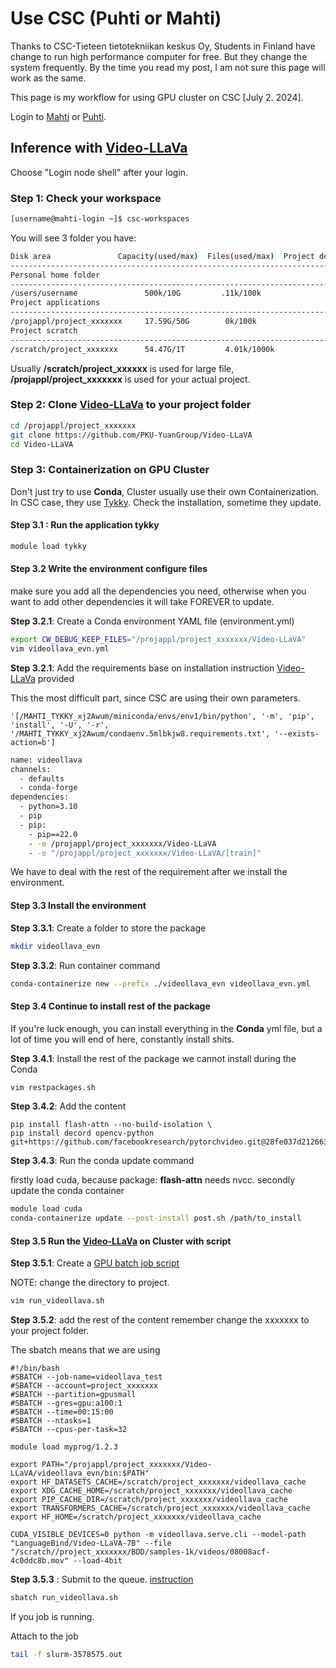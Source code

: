 # Use CSC (Puhti or Mahti)

Thanks to CSC-Tieteen tietotekniikan keskus Oy, Students in Finland have change to run high performance computer for free. But they change the system frequently. By the time you read my post, I am not sure this page will work as the same.

This page is my workflow for using GPU cluster on CSC [July 2. 2024].

Login to [Mahti](https://www.mahti.csc.fi/public/) or [Puhti](https://www.puhti.csc.fi/public/).


## Inference with [Video-LLaVa](https://github.com/PKU-YuanGroup/Video-LLaVA)

Choose "Login node shell" after your login. 

### Step 1: Check your workspace

```bash 
[username@mahti-login ~]$ csc-workspaces
```
You will see 3 folder you have: 

```bash 
Disk area               Capacity(used/max)  Files(used/max)  Project description  
----------------------------------------------------------------------------------
Personal home folder
----------------------------------------------------------------------------------
/users/username               500k/10G         .11k/100k
Project applications 
----------------------------------------------------------------------------------
/projappl/project_xxxxxxx     17.59G/50G        0k/100k    
Project scratch 
----------------------------------------------------------------------------------
/scratch/project_xxxxxxx      54.47G/1T         4.01k/1000k  
```

Usually **/scratch/project_xxxxxx** is used for large file, **/projappl/project_xxxxxxx** is used for your actual project.


### Step 2: Clone [Video-LLaVa](https://github.com/PKU-YuanGroup/Video-LLaVA) to your project folder

```bash 
cd /projappl/project_xxxxxxx
git clone https://github.com/PKU-YuanGroup/Video-LLaVA
cd Video-LLaVA
```

### Step 3: Containerization on GPU Cluster

Don't just try to use **Conda**, Cluster usually use their own Containerization. In CSC case, they use [Tykky](https://docs.csc.fi/computing/containers/tykky/). Check the installation, sometime they update.

#### Step 3.1 : Run the application tykky

```bash 
module load tykky
```

#### Step 3.2 Write the environment configure files

make sure you add all the dependencies you need, otherwise when you want to add other dependencies it will take FOREVER to update.

**Step 3.2.1**: Create a Conda environment YAML file (environment.yml)

```bash
export CW_DEBUG_KEEP_FILES="/projappl/project_xxxxxxx/Video-LLaVA"
vim videollava_evn.yml
```

**Step 3.2.1**: Add the requirements base on installation instruction [Video-LLaVa](https://github.com/PKU-YuanGroup/Video-LLaVA) provided 

This the most difficult part, since CSC are using their own parameters. 
```
'[/MAHTI_TYKKY_xj2Awum/miniconda/envs/env1/bin/python', '-m', 'pip', 'install', '-U', '-r', '/MAHTI_TYKKY_xj2Awum/condaenv.5mlbkjw8.requirements.txt', '--exists-action=b']
```

```bash
name: videollava
channels:
  - defaults
  - conda-forge
dependencies:
  - python=3.10 
  - pip
  - pip: 
    - pip==22.0
    - -e /projappl/project_xxxxxxx/Video-LLaVA
    - -e "/projappl/project_xxxxxxx/Video-LLaVA/[train]"
```

We have to deal with the rest of the requirement after we install the environment.

#### Step 3.3 Install the environment

**Step 3.3.1**: Create a folder to store the package

```bash
mkdir videollava_evn
```
**Step 3.3.2**: Run container command

```bash
conda-containerize new --prefix ./videollava_evn videollava_evn.yml
```

#### Step 3.4 Continue to install rest of the package 
If you're luck enough, you can install everything in the **Conda** yml file, but a lot of time you will end of here, constantly install shits. 

**Step 3.4.1**: Install the rest of the package we cannot install during the Conda

```bash
vim restpackages.sh
```

**Step 3.4.2**: Add the content

```
pip install flash-attn --no-build-isolation \
pip install decord opencv-python git+https://github.com/facebookresearch/pytorchvideo.git@28fe037d212663c6a24f373b94cc5d478c8c1a1d
```

**Step 3.4.3**: Run the conda update command

firstly load cuda, because package: **flash-attn** needs nvcc.
secondly update the conda container
```bash
module load cuda 
conda-containerize update --post-install post.sh /path/to_install
```


#### Step 3.5 Run the [Video-LLaVa](https://github.com/PKU-YuanGroup/Video-LLaVA) on Cluster with script



**Step 3.5.1**: Create a [GPU batch job script](https://docs.csc.fi/computing/running/creating-job-scripts-mahti/)

NOTE: change the directory to project.
```bash
vim run_videollava.sh
```

**Step 3.5.2**: add the rest of the content
remember change the xxxxxxx to your project folder.

The sbatch means that we are using 
```
#!/bin/bash
#SBATCH --job-name=videollava_test
#SBATCH --account=project_xxxxxxx
#SBATCH --partition=gpusmall
#SBATCH --gres=gpu:a100:1
#SBATCH --time=00:15:00
#SBATCH --ntasks=1
#SBATCH --cpus-per-task=32  

module load myprog/1.2.3

export PATH="/projappl/project_xxxxxxx/Video-LLaVA/videollava_evn/bin:$PATH" 
export HF_DATASETS_CACHE=/scratch/project_xxxxxxx/videollava_cache
export XDG_CACHE_HOME=/scratch/project_xxxxxxx/videollava_cache
export PIP_CACHE_DIR=/scratch/project_xxxxxxx/videollava_cache
export TRANSFORMERS_CACHE=/scratch/project_xxxxxxx/videollava_cache
export HF_HOME=/scratch/project_xxxxxxx/videollava_cache

CUDA_VISIBLE_DEVICES=0 python -m videollava.serve.cli --model-path "LanguageBind/Video-LLaVA-7B" --file "/scratch//project_xxxxxxx/BDD/samples-1k/videos/08008acf-4c0ddc8b.mov" --load-4bit

```

**Step 3.5.3** : Submit to the queue. [instruction](https://docs.csc.fi/computing/running/submitting-jobs/)

```bash
sbatch run_videollava.sh
```

If you job is running.  

Attach to the job

```bash
tail -f slurm-3578575.out
```